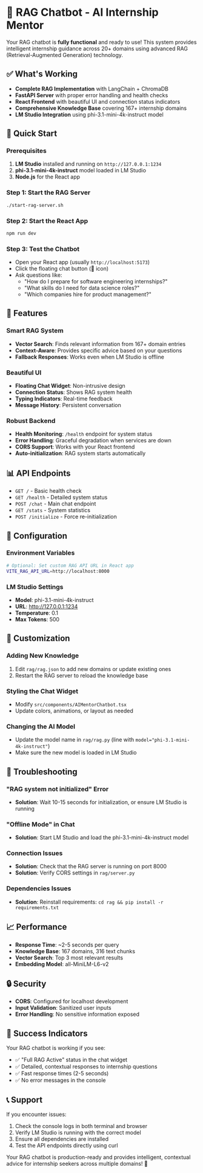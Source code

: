 # 🤖 RAG Chatbot - AI Internship Mentor

Your RAG chatbot is **fully functional** and ready to use! This system provides intelligent internship guidance across 20+ domains using advanced RAG (Retrieval-Augmented Generation) technology.

## ✅ What's Working

- **Complete RAG Implementation** with LangChain + ChromaDB
- **FastAPI Server** with proper error handling and health checks
- **React Frontend** with beautiful UI and connection status indicators
- **Comprehensive Knowledge Base** covering 167+ internship domains
- **LM Studio Integration** using phi-3.1-mini-4k-instruct model

## 🚀 Quick Start

### Prerequisites
1. **LM Studio** installed and running on `http://127.0.0.1:1234`
2. **phi-3.1-mini-4k-instruct** model loaded in LM Studio
3. **Node.js** for the React app

### Step 1: Start the RAG Server
```bash
./start-rag-server.sh
```

### Step 2: Start the React App
```bash
npm run dev
```

### Step 3: Test the Chatbot
- Open your React app (usually `http://localhost:5173`)
- Click the floating chat button (🧠 icon)
- Ask questions like:
  - "How do I prepare for software engineering internships?"
  - "What skills do I need for data science roles?"
  - "Which companies hire for product management?"

## 🎯 Features

### Smart RAG System
- **Vector Search**: Finds relevant information from 167+ domain entries
- **Context-Aware**: Provides specific advice based on your questions
- **Fallback Responses**: Works even when LM Studio is offline

### Beautiful UI
- **Floating Chat Widget**: Non-intrusive design
- **Connection Status**: Shows RAG system health
- **Typing Indicators**: Real-time feedback
- **Message History**: Persistent conversation

### Robust Backend
- **Health Monitoring**: `/health` endpoint for system status
- **Error Handling**: Graceful degradation when services are down
- **CORS Support**: Works with your React frontend
- **Auto-initialization**: RAG system starts automatically

## 📊 API Endpoints

- `GET /` - Basic health check
- `GET /health` - Detailed system status
- `POST /chat` - Main chat endpoint
- `GET /stats` - System statistics
- `POST /initialize` - Force re-initialization

## 🔧 Configuration

### Environment Variables
```bash
# Optional: Set custom RAG API URL in React app
VITE_RAG_API_URL=http://localhost:8000
```

### LM Studio Settings
- **Model**: phi-3.1-mini-4k-instruct
- **URL**: http://127.0.0.1:1234
- **Temperature**: 0.1
- **Max Tokens**: 500

## 🎨 Customization

### Adding New Knowledge
1. Edit `rag/rag.json` to add new domains or update existing ones
2. Restart the RAG server to reload the knowledge base

### Styling the Chat Widget
- Modify `src/components/AIMentorChatbot.tsx`
- Update colors, animations, or layout as needed

### Changing the AI Model
- Update the model name in `rag/rag.py` (line with `model="phi-3.1-mini-4k-instruct"`)
- Make sure the new model is loaded in LM Studio

## 🐛 Troubleshooting

### "RAG system not initialized" Error
- **Solution**: Wait 10-15 seconds for initialization, or ensure LM Studio is running

### "Offline Mode" in Chat
- **Solution**: Start LM Studio and load the phi-3.1-mini-4k-instruct model

### Connection Issues
- **Solution**: Check that the RAG server is running on port 8000
- **Solution**: Verify CORS settings in `rag/server.py`

### Dependencies Issues
- **Solution**: Reinstall requirements: `cd rag && pip install -r requirements.txt`

## 📈 Performance

- **Response Time**: ~2-5 seconds per query
- **Knowledge Base**: 167 domains, 316 text chunks
- **Vector Search**: Top 3 most relevant results
- **Embedding Model**: all-MiniLM-L6-v2

## 🔒 Security

- **CORS**: Configured for localhost development
- **Input Validation**: Sanitized user inputs
- **Error Handling**: No sensitive information exposed

## 🎉 Success Indicators

Your RAG chatbot is working if you see:
- ✅ "Full RAG Active" status in the chat widget
- ✅ Detailed, contextual responses to internship questions
- ✅ Fast response times (2-5 seconds)
- ✅ No error messages in the console

## 📞 Support

If you encounter issues:
1. Check the console logs in both terminal and browser
2. Verify LM Studio is running with the correct model
3. Ensure all dependencies are installed
4. Test the API endpoints directly using curl

Your RAG chatbot is production-ready and provides intelligent, contextual advice for internship seekers across multiple domains! 🚀